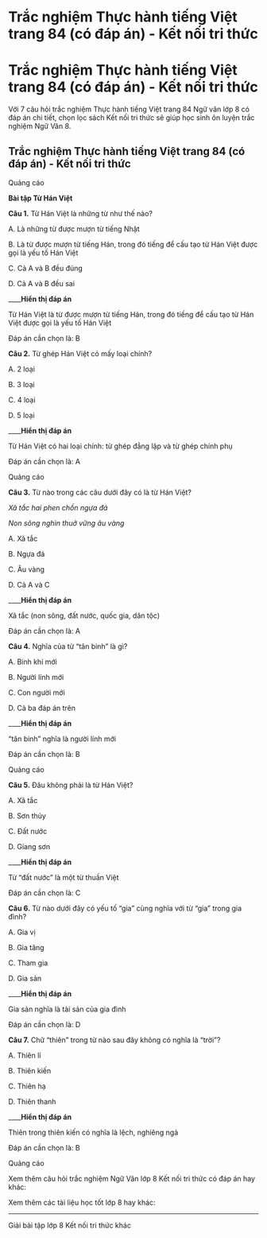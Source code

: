 # Trắc nghiệm Thực hành tiếng Việt trang 84 (có đáp án) - Kết nối tri thức

# Trắc nghiệm Thực hành tiếng Việt trang 84 (có đáp án) - Kết nối tri thức

Với 7 câu hỏi trắc nghiệm Thực hành tiếng Việt trang 84 Ngữ văn lớp 8 có đáp án chi tiết, chọn lọc sách Kết nối tri thức sẽ giúp học sinh ôn luyện trắc nghiệm Ngữ Văn 8.

## Trắc nghiệm Thực hành tiếng Việt trang 84 (có đáp án) - Kết nối tri thức

Quảng cáo

**Bài tập Từ Hán Việt**

**Câu 1.** Từ Hán Việt là những từ như thế nào?

A. Là những từ được mượn từ tiếng Nhật

B. Là từ được mượn từ tiếng Hán, trong đó tiếng để cấu tạo từ Hán Việt được gọi là yếu tố Hán Việt

C. Cả A và B đều đúng

D. Cả A và B đều sai

____**Hiển thị đáp án**

Từ Hán Việt là từ được mượn từ tiếng Hán, trong đó tiếng để cấu tạo từ Hán Việt được gọi là yếu tố Hán Việt

Đáp án cần chọn là: B

**Câu 2.** Từ ghép Hán Việt có mấy loại chính?

A. 2 loại

B. 3 loại

C. 4 loại

D. 5 loại

____**Hiển thị đáp án**

Từ Hán Việt có hai loại chính: từ ghép đẳng lập và từ ghép chính phụ

Đáp án cần chọn là: A

Quảng cáo

**Câu 3.** Từ nào trong các câu dưới đây có là từ Hán Việt?

_Xã tắc hai phen chồn ngựa đá_

_Non sông nghìn thuở vững âu vàng_

A. Xã tắc

B. Ngựa đá

C. Âu vàng

D. Cả A và C

____**Hiển thị đáp án**

Xã tắc (non sông, đất nước, quốc gia, dân tộc)

Đáp án cần chọn là: A

**Câu 4.** Nghĩa của từ “tân binh” là gì?

A. Binh khí mới

B. Người lính mới

C. Con người mới

D. Cả ba đáp án trên

____**Hiển thị đáp án**

“tân binh” nghĩa là người lính mới

Đáp án cần chọn là: B

Quảng cáo

**Câu 5.** Đâu không phải là từ Hán Việt?

A. Xã tắc

B. Sơn thủy

C. Đất nước

D. Giang sơn

____**Hiển thị đáp án**

Từ “đất nước” là một từ thuần Việt

Đáp án cần chọn là: C

**Câu 6.** Từ nào dưới đây có yếu tố “gia” cùng nghĩa với từ “gia” trong gia đình?

A. Gia vị

B. Gia tăng

C. Tham gia

D. Gia sản

____**Hiển thị đáp án**

Gia sản nghĩa là tài sản của gia đình

Đáp án cần chọn là: D

**Câu 7.** Chữ “thiên” trong từ nào sau đây không có nghĩa là “trời”?

A. Thiên lí

B. Thiên kiến

C. Thiên hạ

D. Thiên thanh

____**Hiển thị đáp án**

Thiên trong thiên kiến có nghĩa là lệch, nghiêng ngả

Đáp án cần chọn là: B

Quảng cáo

Xem thêm câu hỏi trắc nghiệm Ngữ Văn lớp 8 Kết nối tri thức có đáp án hay khác:

Xem thêm các tài liệu học tốt lớp 8 hay khác:

* * *

Giải bài tập lớp 8 Kết nối tri thức khác
